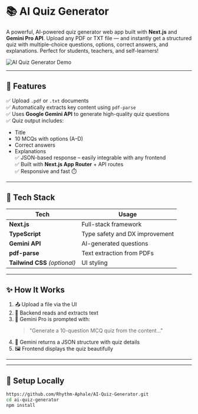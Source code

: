 # 📚 AI Quiz Generator

A powerful, AI-powered quiz generator web app built with **Next.js** and **Gemini Pro API**. Upload any PDF or TXT file — and instantly get a structured quiz with multiple-choice questions, options, correct answers, and explanations. Perfect for students, teachers, and self-learners!

![AI Quiz Generator Demo](https://your-demo-image-or-gif-url)

---

## 🚀 Features

✅ Upload `.pdf` or `.txt` documents  
✅ Automatically extracts key content using `pdf-parse`  
✅ Uses **Google Gemini API** to generate high-quality quiz questions  
✅ Quiz output includes:
- Title
- 10 MCQs with options (A–D)
- Correct answers
- Explanations  
✅ JSON-based response – easily integrable with any frontend  
✅ Built with **Next.js App Router** + API routes  
✅ Responsive and fast ⏱️

---

## 🧠 Tech Stack

| Tech        | Usage                      |
|-------------|----------------------------|
| **Next.js** | Full-stack framework       |
| **TypeScript** | Type safety and DX improvement |
| **Gemini API** | AI-generated questions    |
| **pdf-parse** | Text extraction from PDFs |
| **Tailwind CSS** *(optional)* | UI styling |

---

## ✨ How It Works

1. 📤 Upload a file via the UI
2. 📑 Backend reads and extracts text
3. 🤖 Gemini Pro is prompted with:
   > "Generate a 10-question MCQ quiz from the content..."
4. 🧠 Gemini returns a JSON structure with quiz details
5. 🖼️ Frontend displays the quiz beautifully

---

---

## 🔐 Setup Locally

```bash
https://github.com/Rhythm-Aphale/AI-Quiz-Generator.git
cd ai-quiz-generator
npm install


